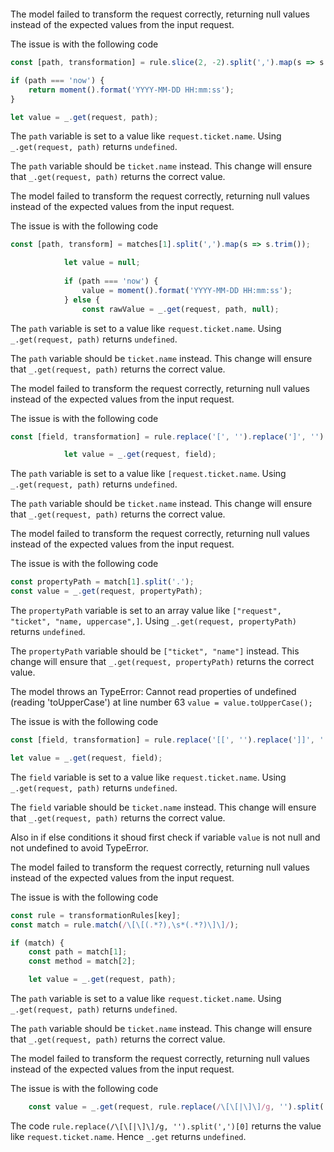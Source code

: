 ```javascript
```


The model failed to transform the request correctly, returning null values instead of the expected values from the input request.

The issue is with the following code
```javascript
const [path, transformation] = rule.slice(2, -2).split(',').map(s => s.trim());

if (path === 'now') {
    return moment().format('YYYY-MM-DD HH:mm:ss');
}

let value = _.get(request, path);
```

The `path` variable is set to a value like `request.ticket.name`. Using `_.get(request, path)` returns `undefined`.

The `path` variable should be `ticket.name` instead. This change will ensure that `_.get(request, path)` returns the correct value.





The model failed to transform the request correctly, returning null values instead of the expected values from the input request.

The issue is with the following code
```javascript
const [path, transform] = matches[1].split(',').map(s => s.trim());

            let value = null;
            
            if (path === 'now') {
                value = moment().format('YYYY-MM-DD HH:mm:ss');
            } else {
                const rawValue = _.get(request, path, null);
```

The `path` variable is set to a value like `request.ticket.name`. Using `_.get(request, path)` returns `undefined`.

The `path` variable should be `ticket.name` instead. This change will ensure that `_.get(request, path)` returns the correct value.





The model failed to transform the request correctly, returning null values instead of the expected values from the input request.

The issue is with the following code
```javascript
const [field, transformation] = rule.replace('[', '').replace(']', '').split(', ');

            let value = _.get(request, field);

```

The `path` variable is set to a value like `[request.ticket.name`. Using `_.get(request, path)` returns `undefined`.

The `path` variable should be `ticket.name` instead. This change will ensure that `_.get(request, path)` returns the correct value.




The model failed to transform the request correctly, returning null values instead of the expected values from the input request.

The issue is with the following code
```javascript
const propertyPath = match[1].split('.');
const value = _.get(request, propertyPath);
```

The `propertyPath` variable is set to an array value like `["request", "ticket", "name, uppercase",]`. Using `_.get(request, propertyPath)` returns `undefined`.

The `propertyPath` variable should be `["ticket", "name"]` instead. This change will ensure that `_.get(request, propertyPath)` returns the correct value.



The model throws an TypeError: Cannot read properties of undefined (reading 'toUpperCase') at line number 63 `value = value.toUpperCase();`

The issue is with the following code
```javascript
const [field, transformation] = rule.replace('[[', '').replace(']]', '').split(', ');

let value = _.get(request, field);
```

The `field` variable is set to a value like `request.ticket.name`. Using `_.get(request, path)` returns `undefined`.

The `field` variable should be `ticket.name` instead. This change will ensure that `_.get(request, path)` returns the correct value.

Also in if else conditions it shoud first check if variable `value` is not null and not undefined to avoid TypeError.




The model failed to transform the request correctly, returning null values instead of the expected values from the input request.

The issue is with the following code
```javascript
const rule = transformationRules[key];
const match = rule.match(/\[\[(.*?),\s*(.*?)\]\]/);

if (match) {
    const path = match[1];
    const method = match[2];

    let value = _.get(request, path);
```

The `path` variable is set to a value like `request.ticket.name`. Using `_.get(request, path)` returns `undefined`.

The `path` variable should be `ticket.name` instead. This change will ensure that `_.get(request, path)` returns the correct value.



The model failed to transform the request correctly, returning null values instead of the expected values from the input request.

The issue is with the following code
```javascript
    const value = _.get(request, rule.replace(/\[\[|\]\]/g, '').split(',')[0]);
```

The code `rule.replace(/\[\[|\]\]/g, '').split(',')[0]` returns the value like `request.ticket.name`. Hence `_.get` returns `undefined`.

